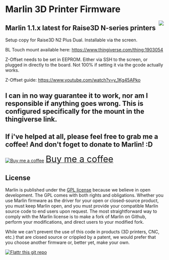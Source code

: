 # Marlin 3D Printer Firmware
<img align="right" src="../../raw/1.1.x/buildroot/share/pixmaps/logo/marlin-250.png" />

## Marlin 1.1.x latest for Raise3D N-series printers

Setup copy for Raise3D N2 Plus Dual. Installable via the screen. 

BL Touch mount available here: https://www.thingiverse.com/thing:1903054

Z-Offset needs to be set in EEPROM. Either via SSH to the screen, or plugged in directly to the board. Not 100% if setting it via the gcode actually works.

Z-Offset guide: https://www.youtube.com/watch?v=y_1Kg45APko

## I can in no way guarantee it to work, nor am I responsible if anything goes wrong. This is configured specifically for the mount in the thingiverse link.



## If i've helped at all, please feel free to grab me a coffee! And don't foget to donate to Marlin! :D

<a class="bmc-button" target="_blank" href="https://www.buymeacoffee.com/JLDesigns"><img src="https://cdn.buymeacoffee.com/buttons/bmc-new-btn-logo.svg" alt="Buy me a coffee"><span style="margin-left:5px;font-size:28px !important;">Buy me a coffee</span></a>



## License

Marlin is published under the [GPL license](https://github.com/COPYING.md) because we believe in open development. The GPL comes with both rights and obligations. Whether you use Marlin firmware as the driver for your open or closed-source product, you must keep Marlin open, and you must provide your compatible Marlin source code to end users upon request. The most straightforward way to comply with the Marlin license is to make a fork of Marlin on Github, perform your modifications, and direct users to your modified fork.

While we can't prevent the use of this code in products (3D printers, CNC, etc.) that are closed source or crippled by a patent, we would prefer that you choose another firmware or, better yet, make your own.

[![Flattr this git repo](http://api.flattr.com/button/flattr-badge-large.png)](https://flattr.com/submit/auto?user_id=ErikZalm&url=https://github.com/MarlinFirmware/Marlin&title=Marlin&language=&tags=github&category=software)
